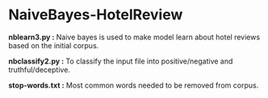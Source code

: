 # NaiveBayes-HotelReview

**nblearn3.py :**  Naive bayes is used to make model learn about hotel reviews based on the initial corpus.

**nbclassify2.py :**  To classify the input file into positive/negative and truthful/deceptive.  

**stop-words.txt :**  Most common words needed to be removed from corpus.
